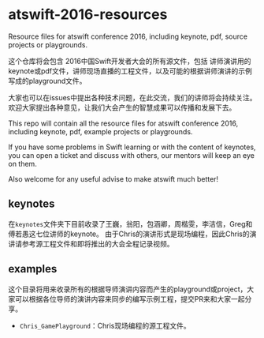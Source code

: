 # atswift-2016-resources
Resource files for atswift conference 2016, including keynote, pdf, source projects or playgrounds.

这个仓库将会包含 2016中国Swift开发者大会的所有源文件，包括 讲师演讲用的keynote或pdf文件，讲师现场直播的工程文件，以及可能的根据讲师演讲的示例写成的playground文件。

大家也可以在issues中提出各种技术问题，在此交流，我们的讲师将会持续关注。  
欢迎大家提出各种意见，让我们大会产生的智慧成果可以传播和发展下去。

This repo will contain all the resource files for atswift conference 2016, including keynote, pdf, example projects or playgrounds.

If you have some problems in Swift learning or with the content of keynotes, you can open a ticket and discuss with others, our mentors will keep an eye on them.

Also welcome for any useful advise to make atswift much better! 


## keynotes

在`keynotes`文件夹下目前收录了王巍，翁阳，包涵卿，周楷雯，李洁信，Greg和傅若愚这七位讲师的keynote。 由于Chris的演讲形式是现场编程，因此Chris的演讲请参考源工程文件和即将推出的大会全程记录视频。

## examples

这个目录将用来收录所有的根据导师演讲内容而产生的playground或project，大家可以根据各位导师的演讲内容来同步的编写示例工程，提交PR来和大家一起分享。

* `Chris_GamePlayground`：Chris现场编程的源工程文件。